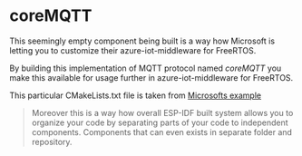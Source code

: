 # coreMQTT

This seemingly empty component being built is a way how Microsoft 
is letting you to customize their azure-iot-middleware for FreeRTOS.

By building this implementation of MQTT protocol named _coreMQTT_ you make
this available for usage further in azure-iot-middleware for FreeRTOS.

This particular CMakeLists.txt file is taken from [Microsofts example](https://github.com/Azure-Samples/iot-middleware-freertos-samples/tree/main/demos/projects/ESPRESSIF/esp32)

> Moreover this is a way how overall ESP-IDF built system allows you to
> organize your code by separating parts of your code to independent components.
> Components that can even exists in separate folder and repository.